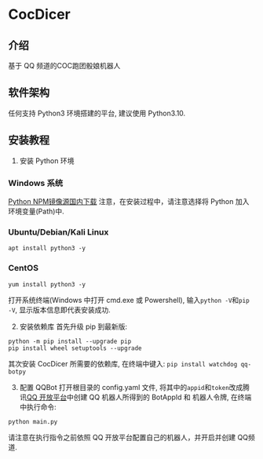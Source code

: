 # CocDicer

## 介绍
基于 QQ 频道的COC跑团骰娘机器人

## 软件架构
任何支持 Python3 环境搭建的平台, 建议使用 Python3.10.

## 安装教程

1.  安装 Python 环境
### Windows 系统
[Python NPM镜像源国内下载](https://registry.npmmirror.com/-/binary/python/3.11.4/python-3.11.4-amd64.exe)
注意，在安装过程中，请注意选择将 Python 加入环境变量(Path)中.

### Ubuntu/Debian/Kali Linux
```
apt install python3 -y
```

### CentOS
```
yum install python3 -y
```

打开系统终端(Windows 中打开 cmd.exe 或 Powershell), 输入`python -V`和`pip -V`, 显示版本信息即代表安装成功.

2.  安装依赖库
首先升级 pip 到最新版:
```
python -m pip install --upgrade pip
pip install wheel setuptools --upgrade
```

其次安装 CocDicer 所需要的依赖库, 在终端中键入:
`pip install watchdog qq-botpy`

3.  配置 QQBot
打开根目录的 config.yaml 文件, 将其中的`appid`和`token`改成腾讯[QQ 开放平台](https://q.qq.com/)中创建 QQ 机器人所得到的 BotAppId 和 机器人令牌, 在终端中执行命令:
```
python main.py
```

请注意在执行指令之前依照 QQ 开放平台配置自己的机器人，并开启并创建 QQ频道.